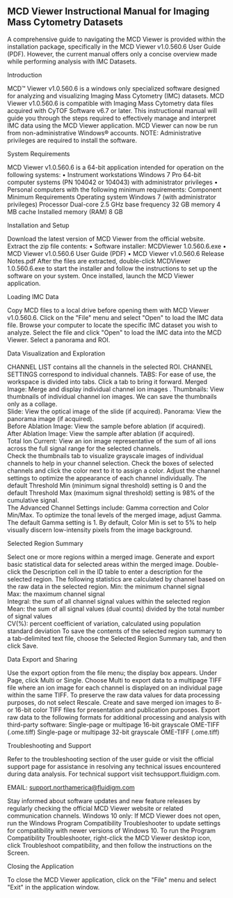 ## MCD Viewer Instructional Manual for Imaging Mass Cytometry Datasets

A comprehensive guide to navigating the MCD Viewer is provided within the installation package, specifically in the MCD Viewer v1.0.560.6 User Guide (PDF). However, the current manual offers only a concise overview made while performing analysis with IMC Datasets. 

Introduction 

MCD™ Viewer v1.0.560.6 is a windows only specialized software designed for analyzing and visualizing Imaging Mass Cytometry (IMC) datasets. MCD Viewer v1.0.560.6 is compatible with Imaging Mass Cytometry data files acquired with CyTOF Software v6.7 or later. This instructional manual will guide you through the steps required to effectively manage and interpret IMC data using the MCD Viewer application. MCD Viewer can now be run from non-administrative Windows® accounts.
NOTE: Administrative privileges are required to install the software.

System Requirements

MCD Viewer v1.0.560.6 is a 64-bit application intended for operation on the following
systems:
• Instrument workstations
Windows 7 Pro 64-bit computer systems (PN 104042 or 104043) with administrator
privileges
• Personal computers with the following minimum requirements:
Component Minimum Requirements
Operating system Windows 7 (with administrator
privileges)
Processor Dual-core
2.5 GHz base frequency
32 GB memory
4 MB cache
Installed memory (RAM) 8 GB

Installation and Setup

Download the latest version of MCD Viewer from the official website.  
Extract the zip file contents:
• Software installer: MCDViewer 1.0.560.6.exe
• MCD Viewer v1.0.560.6 User Guide (PDF)
• MCD Viewer v1.0.560.6 Release Notes.pdf
After the files are extracted, double-click MCDViewer 1.0.560.6.exe to start the installer
and follow the instructions to set up the software on your system.
Once installed, launch the MCD Viewer application.

Loading IMC Data 

Copy MCD files to a local drive before opening them with MCD Viewer v1.0.560.6.
Click on the "File" menu and select "Open" to load the IMC data file.
Browse your computer to locate the specific IMC dataset you wish to analyze.
Select the file and click "Open" to load the IMC data into the MCD Viewer.
Select a panorama and ROI.

Data Visualization and Exploration				

CHANNEL LIST contains all the channels in the selected ROI. CHANNEL SETTINGS correspond to individual channels. 
TABS: For ease of use, the workspace is divided into tabs. Click a tab to bring it forward.
Merged Image: Merge and display individual channel ion images .	
Thumbnails: View thumbnails of individual channel ion images. We can save the thumbnails only as a collage. 	
Slide: View the optical image of the slide (if acquired). 
Panorama: View the panorama image (if acquired). 	
Before Ablation Image: View the sample before ablation (if acquired).			
After Ablation Image: View the sample after ablation (if acquired).			
Total Ion Current: View an ion image representative of the sum of all ions across the full signal range for the selected channels.  
Check the thumbnails tab to visualize grayscale images of individual channels to help in your channel selection. Check the boxes of selected channels and click the color next to it to assign a color. 
Adjust the channel settings to optimize the appearance of each channel individually. The default Threshold Min (minimum signal threshold) setting is 0 and the default Threshold Max (maximum signal threshold) setting is 98% of the cumulative signal. 	
The Advanced Channel Settings include: Gamma correction and Color Min/Max. To optimize the tonal levels of the merged image, adjust Gamma. The default Gamma setting is 1. By default, Color Min is set to 5% to help visually discern low-intensity pixels from the image background. 


Selected Region Summary	

Select one or more regions within a merged image. Generate and export basic statistical data for selected areas within the merged image. Double-click the Description cell in the ID table to enter a description for the selected region. The following statistics are calculated by channel based on the raw data in the selected region.
Min: the minimum channel signal 						
Max: the maximum channel signal 						
Integral: the sum of all channel signal values within the selected region 		
Mean: the sum of all signal values (dual counts) divided by the total number of signal values 						
CV(%): percent coefficient of variation, calculated using population standard deviation 
To save the contents of the selected region summary to a tab-delimited text file, choose the Selected Region Summary tab, and then click Save. 
 						
Data Export and Sharing

Use the export option from the file menu; the display box appears. Under Page, click Multi or Single. Choose Multi to export data to a multipage TIFF file where an ion image for each channel is displayed on an individual page within the same TIFF. To preserve the raw data values for data processing purposes, do not select Rescale. 
Create and save merged ion images to 8- or 16-bit color TIFF files for presentation and publication purposes.
Export raw data to the following formats for additional processing and analysis with third-party software:
Single-page or multipage 16-bit grayscale OME-TIFF (.ome.tiff)
Single-page or multipage 32-bit grayscale OME-TIFF (.ome.tiff)

Troubleshooting and Support

Refer to the troubleshooting section of the user guide or visit the official support page for assistance in resolving any technical issues encountered during data analysis. For technical support visit techsupport.fluidigm.com. 

EMAIL: support.northamerica@fluidigm.com

Stay informed about software updates and new feature releases by regularly checking the official MCD Viewer website or related communication channels.
Windows 10 only: If MCD Viewer does not open, run the Windows Program
Compatibility Troubleshooter to update settings for compatibility with newer versions of
Windows 10. To run the Program Compatibility Troubleshooter, right-click the MCD Viewer desktop icon, click Troubleshoot compatibility, and then follow the instructions on the Screen.

Closing the Application

To close the MCD Viewer application, click on the "File" menu and select "Exit" in the application window.


